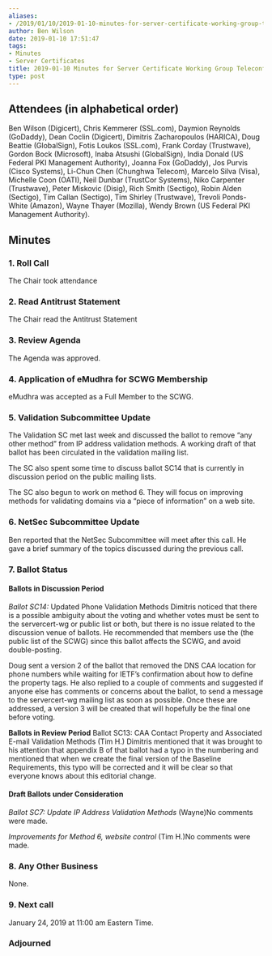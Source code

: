 ```yaml
---
aliases:
- /2019/01/10/2019-01-10-minutes-for-server-certificate-working-group-teleconference/
author: Ben Wilson
date: 2019-01-10 17:51:47
tags:
- Minutes
- Server Certificates
title: 2019-01-10 Minutes for Server Certificate Working Group Teleconference
type: post
---
```


## Attendees (in alphabetical order)

Ben Wilson (Digicert), Chris Kemmerer (SSL.com), Daymion Reynolds (GoDaddy), Dean Coclin (Digicert), Dimitris Zacharopoulos (HARICA), Doug Beattie (GlobalSign), Fotis Loukos (SSL.com), Frank Corday (Trustwave), Gordon Bock (Microsoft), Inaba Atsushi (GlobalSign), India Donald (US Federal PKI Management Authority), Joanna Fox (GoDaddy), Jos Purvis (Cisco Systems), Li-Chun Chen (Chunghwa Telecom), Marcelo Silva (Visa), Michelle Coon (OATI), Neil Dunbar (TrustCor Systems), Niko Carpenter (Trustwave), Peter Miskovic (Disig), Rich Smith (Sectigo), Robin Alden (Sectigo), Tim Callan (Sectigo), Tim Shirley (Trustwave), Trevoli Ponds-White (Amazon), Wayne Thayer (Mozilla), Wendy Brown (US Federal PKI Management Authority).

## Minutes

### 1. Roll Call

The Chair took attendance

### 2. Read Antitrust Statement

The Chair read the Antitrust Statement

### 3. Review Agenda

The Agenda was approved.

### 4. Application of eMudhra for SCWG Membership

eMudhra was accepted as a Full Member to the SCWG.

### 5. Validation Subcommittee Update

The Validation SC met last week and discussed the ballot to remove “any other method” from IP address validation methods. A working draft of that ballot has been circulated in the validation mailing list.

The SC also spent some time to discuss ballot SC14 that is currently in discussion period on the public mailing lists.

The SC also begun to work on method 6. They will focus on improving methods for validating domains via a “piece of information” on a web site.

### 6. NetSec Subcommittee Update

Ben reported that the NetSec Subcommittee will meet after this call. He gave a brief summary of the topics discussed during the previous call.

### 7. Ballot Status

#### Ballots in Discussion Period

_Ballot SC14:_ Updated Phone Validation Methods
Dimitris noticed that there is a possible ambiguity about the voting and whether votes must be sent to the servercert-wg or public list or both, but there is no issue related to the discussion venue of ballots. He recommended that members use the (the public list of the SCWG) since this ballot affects the SCWG, and avoid double-posting.

Doug sent a version 2 of the ballot that removed the DNS CAA location for phone numbers while waiting for IETF’s confirmation about how to define the property tags. He also replied to a couple of comments and suggested if anyone else has comments or concerns about the ballot, to send a message to the servercert-wg mailing list as soon as possible. Once these are addressed, a version 3 will be created that will hopefully be the final one before voting.

**Ballots in Review Period**
Ballot SC13: CAA Contact Property and Associated E-mail Validation Methods (Tim H.)
Dimitris mentioned that it was brought to his attention that appendix B of that ballot had a typo in the numbering and mentioned that when we create the final version of the Baseline Requirements, this typo will be corrected and it will be clear so that everyone knows about this editorial change.

#### Draft Ballots under Consideration

_Ballot SC7: Update IP Address Validation Methods_ (Wayne)No comments were made.

_Improvements for Method 6, website control_ (Tim H.)No comments were made.

### 8. Any Other Business

None.

### 9. Next call

January 24, 2019 at 11:00 am Eastern Time.

### Adjourned